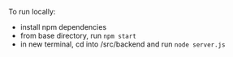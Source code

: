 To run locally:

- install npm dependencies
- from base directory, run `npm start`
- in new terminal, cd into /src/backend and run `node server.js`
